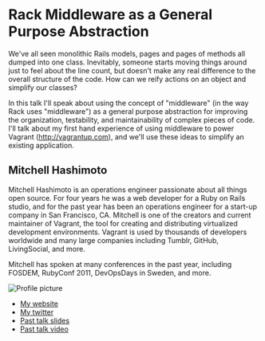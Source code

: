 # Rack Middleware as a General Purpose Abstraction

We've all seen monolithic Rails models, pages and pages of methods all dumped into one class. Inevitably, someone starts moving things around just to feel about the line count, but doesn't make any real difference to the overall structure of the code. How can we reify actions on an object and simplify our classes?

In this talk I'll speak about using the concept of "middleware" (in the way Rack uses "middleware") as a general purpose abstraction for improving the organization, testability, and maintainability of complex pieces of code. I'll talk about my first hand experience of using middleware to power Vagrant (http://vagrantup.com), and we'll use these ideas to simplify an existing application.

## Mitchell Hashimoto

Mitchell Hashimoto is an operations engineer passionate about all things open source. For four years he was a web developer for a Ruby on Rails studio, and for the past year has been an operations engineer for a start-up company in San Francisco, CA. Mitchell is one of the creators and current maintainer of Vagrant, the tool for creating and distributing virtualized development environments. Vagrant is used by thousands of developers worldwide and many large companies including Tumblr, GitHub, LivingSocial, and more.

Mitchell has spoken at many conferences in the past year, including FOSDEM, RubyConf 2011, DevOpsDays in Sweden, and more.

![Profile picture](http://www.gravatar.com/avatar/54079122b67de9677c1f93933ce8b63a)

- [My website](https://github.com/mitchellh)
- [My twitter](https://twitter.com/#!/mitchellh)
- [Past talk slides](http://speakerdeck.com/u/mitchellh/p/the-wide-range-of-devops)
- [Past talk video](http://vimeo.com/31367609)

